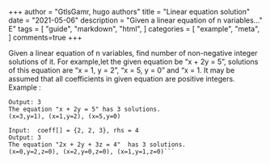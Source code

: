 +++
author = "GtlsGamr, hugo authors"
title = "Linear equation solution"
date = "2021-05-06"
description = "Given a linear equation of n variables..."
E"
tags = [
    "guide",
    "markdown",
    "html",
]
categories = [
    "example",
    "meta",
]
comments=true
+++

Given a linear equation of n variables, find number of non-negative integer solutions of it. For example,let the given equation be “x + 2y = 5”, solutions of this equation are “x = 1, y = 2”, “x = 5, y = 0” and “x = 1. It may be assumed that all coefficients in given equation are positive integers.
Example : 
```Input:  coeff[] = {1, 2}, rhs = 5
Output: 3
The equation "x + 2y = 5" has 3 solutions.
(x=3,y=1), (x=1,y=2), (x=5,y=0)

Input:  coeff[] = {2, 2, 3}, rhs = 4
Output: 3
The equation "2x + 2y + 3z = 4"  has 3 solutions.
(x=0,y=2,z=0), (x=2,y=0,z=0), (x=1,y=1,z=0)```
